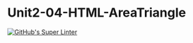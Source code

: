 # Unit2-04-HTML-AreaTriangle
[![GitHub's Super Linter](https://github.com/ICS20-Programming-SantiagoH/Unit2-04-HTML-AreaTriangle/workflows/GitHub's%20Super%20Linter/badge.svg)](https://github.com/ICS20-Programming-SantiagoH/Unit2-04-HTML-AreaTriangle/actions)